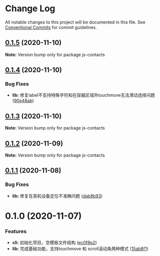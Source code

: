 # Change Log

All notable changes to this project will be documented in this file.
See [Conventional Commits](https://conventionalcommits.org) for commit guidelines.

## [0.1.5](https://github.com/lljj-x/polyfill/compare/v0.1.4...v0.1.5) (2020-11-10)

**Note:** Version bump only for package js-contacts





## [0.1.4](https://github.com/lljj-x/polyfill/compare/v0.1.3...v0.1.4) (2020-11-10)


### Bug Fixes

* **lib:** 修复label不支持特殊字符和在容器区域外touchmove无法滑动选择问题 ([90e48ab](https://github.com/lljj-x/polyfill/commit/90e48ab6e26601e64d094f55b5c9bc8514b67033))





## [0.1.3](https://github.com/lljj-x/polyfill/compare/v0.1.2...v0.1.3) (2020-11-10)

**Note:** Version bump only for package js-contacts





## [0.1.2](https://github.com/lljj-x/polyfill/compare/v0.1.1...v0.1.2) (2020-11-09)

**Note:** Version bump only for package js-contacts





## [0.1.1](https://github.com/lljj-x/polyfill/compare/v0.1.0...v0.1.1) (2020-11-08)


### Bug Fixes

* **lib:** 修复在真机设备定位不准确问题 ([dab8b93](https://github.com/lljj-x/polyfill/commit/dab8b93871763e52d9e7092204f01e9787e91067))





# 0.1.0 (2020-11-07)


### Features

* **cli:** 初始化项目，空模板文件结构 ([ec0f8e2](https://github.com/lljj-x/polyfill/commit/ec0f8e27a348ff98224dd6c2b79d575337c3d7d3))
* **lib:** 完成基础功能，支持touchmove 和 scroll滚动条两种模式 ([15ab8f1](https://github.com/lljj-x/polyfill/commit/15ab8f1c2de81b9aa5e4f920755d06719c75d8d6))
